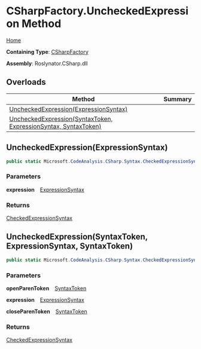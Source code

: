 # CSharpFactory\.UncheckedExpression Method

[Home](../../../../README.md)

**Containing Type**: [CSharpFactory](../README.md)

**Assembly**: Roslynator\.CSharp\.dll

## Overloads

| Method | Summary |
| ------ | ------- |
| [UncheckedExpression(ExpressionSyntax)](#581773469) | |
| [UncheckedExpression(SyntaxToken, ExpressionSyntax, SyntaxToken)](#1917840557) | |

<a id="581773469"></a>

## UncheckedExpression\(ExpressionSyntax\) 

```csharp
public static Microsoft.CodeAnalysis.CSharp.Syntax.CheckedExpressionSyntax UncheckedExpression(Microsoft.CodeAnalysis.CSharp.Syntax.ExpressionSyntax expression)
```

### Parameters

**expression** &ensp; [ExpressionSyntax](https://docs.microsoft.com/en-us/dotnet/api/microsoft.codeanalysis.csharp.syntax.expressionsyntax)

### Returns

[CheckedExpressionSyntax](https://docs.microsoft.com/en-us/dotnet/api/microsoft.codeanalysis.csharp.syntax.checkedexpressionsyntax)

<a id="1917840557"></a>

## UncheckedExpression\(SyntaxToken, ExpressionSyntax, SyntaxToken\) 

```csharp
public static Microsoft.CodeAnalysis.CSharp.Syntax.CheckedExpressionSyntax UncheckedExpression(Microsoft.CodeAnalysis.SyntaxToken openParenToken, Microsoft.CodeAnalysis.CSharp.Syntax.ExpressionSyntax expression, Microsoft.CodeAnalysis.SyntaxToken closeParenToken)
```

### Parameters

**openParenToken** &ensp; [SyntaxToken](https://docs.microsoft.com/en-us/dotnet/api/microsoft.codeanalysis.syntaxtoken)

**expression** &ensp; [ExpressionSyntax](https://docs.microsoft.com/en-us/dotnet/api/microsoft.codeanalysis.csharp.syntax.expressionsyntax)

**closeParenToken** &ensp; [SyntaxToken](https://docs.microsoft.com/en-us/dotnet/api/microsoft.codeanalysis.syntaxtoken)

### Returns

[CheckedExpressionSyntax](https://docs.microsoft.com/en-us/dotnet/api/microsoft.codeanalysis.csharp.syntax.checkedexpressionsyntax)

